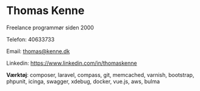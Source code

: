 # Thomas Kenne

Freelance programmør siden 2000

Telefon: 40633733 

Email: thomas@kenne.dk

Linkedin: https://www.linkedin.com/in/thomaskenne

**Værktøj**: composer, laravel, compass, git, memcached, varnish, bootstrap, phpunit, icinga, swagger, xdebug, docker, vue.js, aws, bulma
